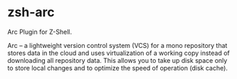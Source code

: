 # zsh-arc

Arc Plugin for Z-Shell.

Arc – a lightweight version control system (VCS) for a mono repository that
stores data in the cloud and uses virtualization of a working copy instead
of downloading all repository data. This allows you to take up disk space only
to store local changes and to optimize the speed of operation (disk cache).
